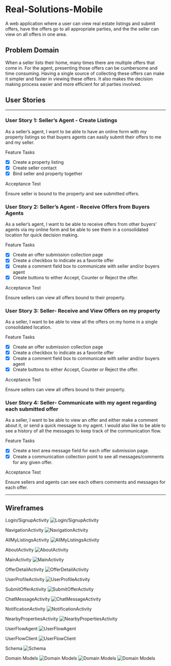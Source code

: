 # Real-Solutions-Mobile

A web application where a user can view real estate listings and submit offers, have the offers go to all appropriate parties, and the the seller can view on all offers in one area.

## Problem Domain

When a seller lists their home, many times there are multiple offers that come in.  For the agent, presenting those offers can be cumbersome and time consuming.  Having a single source of collecting these offers can make it simpler and faster in viewing these offers.  It also makes the decision making process easier and more efficient for all parties involved.

## User Stories

---

### User Story 1: Seller’s Agent - Create Listings

As a seller’s agent, I want to be able to have an online form with my property listings so that buyers agents can easily submit their offers to me and my seller.

Feature Tasks

- [x] Create a property listing
- [x] Create seller contact
- [x] Bind seller and property together

Acceptance Test

Ensure seller is bound to the property and see submitted offers.

### User Story 2: Seller’s Agent - Receive Offers from Buyers Agents

As a seller’s agent, I want to be able to receive offers from other buyers' agents via my online form and be able to see them in a consolidated location for quick decision making.

Feature Tasks

- [x] Create an offer submission collection page
- [x] Create a checkbox to indicate as a favorite offer
- [x] Create a comment field box to communicate with seller and/or buyers agent
- [x] Create buttons to either Accept, Counter or Reject the offer.

Acceptance Test

Ensure sellers can view all offers bound to their property.


### User Story 3: Seller- Receive and View Offers on my property

As a seller, I want to be able to view all the offers on my home in a single consolidated location.  

Feature Tasks

- [x] Create an offer submission collection page
- [x] Create a checkbox to indicate as a favorite offer
- [x] Create a comment field box to communicate with seller and/or buyers agent
- [x] Create buttons to either Accept, Counter or Reject the offer.

Acceptance Test

Ensure sellers can view all offers bound to their property.

### User Story 4: Seller- Communicate with my agent regarding each submitted offer

As a seller, I want to be able to view an offer and either make a comment about it, or send a quick message to my agent. I would also like to be able to see a history of all the messages to keep track of the communication flow.  

Feature Tasks

- [x] Create a text area message field for each offer submission page.
- [x] Create a communication collection point to see all messages/comments for any given offer.

Acceptance Test

Ensure sellers and agents can see each others comments and messages for each offer.

---

## Wireframes

Login/SignupActivity
![Login/SignupActivity](/img/Login_SignupActivity.png)

NavigationActivity
![NavigationActivity](/img/Navigation.png)

AllMyListingsActivity
![AllMyListingsActivity](/img/AllMyListingsActivity.png)

AboutActivity
![AboutActivity](/img/AboutActivity.png)

MainActivity
![MainActivity](/img/MainActivity.png)

OfferDetailActivity
![OfferDetailActivity](/img/OfferDetailActivity.png)

UserProfileActivity
![UserProfileActivity](/img/UserProfileActivity.png)

SubmitOfferActivity
![SubmitOfferActivity](/img/SubmitOfferActivity.png)

ChatMessageActivity
![ChatMessageActivity](/img/ChatMessageActivity.png)

NotificationActivity
![NotificationActivity](/img/NotificationActivity.png)

NearbyPropertiesActivity
![NearbyPropertiesActivity](/img/NearbyPropertiesActivity.png)

UserFlowAgent
![UserFlowAgent](/img/UserFlowAgent.png)

UserFlowClient
![UserFlowClient](/img/UserFlowClient.png)

Schema
![Schema](/img/Schema.png)

Domain Models
![Domain Models](/img/models.png)
![Domain Models](/img/model2.png)
![Domain Models](/img/model4.png)